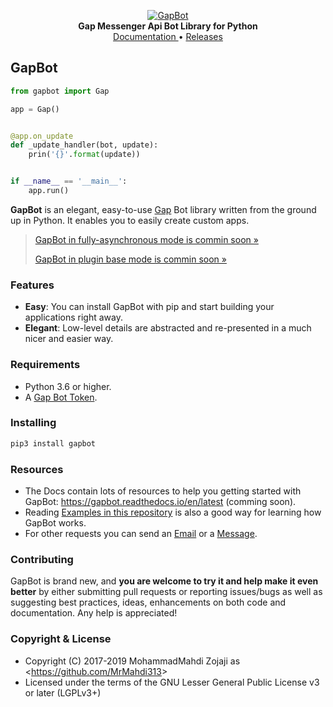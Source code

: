 <p align="center">
    <a href="https://github.com/MrMahdi313/GapBot">
        <img src="https://gap.im/img/gap-splash.png" alt="GapBot">
    </a>
    <br>
    <b>Gap Messenger Api Bot Library for Python</b>
    <br>
    <a href="https://gapbot.readthedocs.io/en/latest/">
        Documentation
    </a>
    •
    <a href="https://github.com/MrMahdi313/GapBot/releases">
        Releases
    </a>
</p>


## GapBot

``` python
from gapbot import Gap

app = Gap()


@app.on_update
def _update_handler(bot, update):
    prin('{}'.format(update))


if __name__ == '__main__':
    app.run()
```

**GapBot** is an elegant, easy-to-use [Gap](https://gap.im/) Bot library written from the
ground up in Python. It enables you to easily create custom apps.

> [GapBot in fully-asynchronous mode is commin soon »](https://github.com/MrMahdi313/GapBot/tree/async)
>
> [GapBot in plugin base mode is commin soon »](https://github.com/MrMahdi313/GapBot)

### Features

- **Easy**: You can install GapBot with pip and start building your applications right away.
- **Elegant**: Low-level details are abstracted and re-presented in a much nicer and easier way.

### Requirements

- Python 3.6 or higher.
- A [Gap Bot Token](https://developer.gap.im/signin).

### Installing

``` bash
pip3 install gapbot
```

### Resources

- The Docs contain lots of resources to help you getting started with GapBot:
 https://gapbot.readthedocs.io/en/latest (comming soon).
- Reading [Examples in this repository](https://github.com/MrMahdi313/GapBot/tree/master/examples) is also a good way
  for learning how GapBot works.
- For other requests you can send an [Email](mailto:m.m.z.m12363@gmail.com) or a [Message](https://t.me/Mr_Mahdi313).

### Contributing

GapBot is brand new, and **you are welcome to try it and help make it even better** by either submitting pull
requests or reporting issues/bugs as well as suggesting best practices, ideas, enhancements on both code
and documentation. Any help is appreciated!

### Copyright & License

- Copyright (C) 2017-2019 MohammadMahdi Zojaji as <<https://github.com/MrMahdi313>>
- Licensed under the terms of the GNU Lesser General Public License v3 or later (LGPLv3+)
